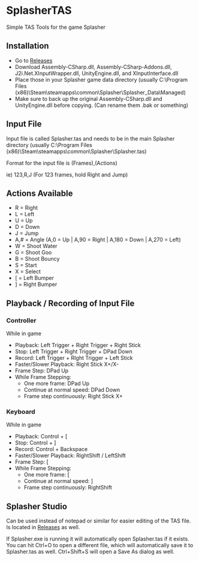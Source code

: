 # SplasherTAS
Simple TAS Tools for the game Splasher

## Installation
- Go to [Releases](https://github.com/ShootMe/SplasherTAS/releases)
- Download Assembly-CSharp.dll, Assembly-CSharp-Addons.dll, J2i.Net.XInputWrapper.dll, UnityEngine.dll, and XInputInterface.dll
- Place those in your Splasher game data directory (usually C:\Program Files (x86)\Steam\steamapps\common\Splasher\Splasher_Data\Managed\)
- Make sure to back up the original Assembly-CSharp.dll and UnityEngine.dll before copying. (Can rename them .bak or something)

## Input File
Input file is called Splasher.tas and needs to be in the main Splasher directory (usually C:\Program Files (x86)\Steam\steamapps\common\Splasher\Splasher.tas)

Format for the input file is (Frames),(Actions)

ie) 123,R,J (For 123 frames, hold Right and Jump)

## Actions Available
- R = Right
- L = Left
- U = Up
- D = Down
- J = Jump
- A,# = Angle (A,0 = Up | A,90 = Right | A,180 = Down | A,270 = Left)
- W = Shoot Water
- G = Shoot Goo
- B = Shoot Bouncy
- S = Start
- X = Select
- [ = Left Bumper
- ] = Right Bumper

## Playback / Recording of Input File
### Controller
While in game
- Playback: Left Trigger + Right Trigger + Right Stick
- Stop: Left Trigger + Right Trigger + DPad Down
- Record: Left Trigger + RIght Trigger + Left Stick
- Faster/Slower Playback: Right Stick X+/X-
- Frame Step: DPad Up
- While Frame Stepping:
  - One more frame: DPad Up
  - Continue at normal speed: DPad Down
  - Frame step continuously: Right Stick X+

### Keyboard
While in game
- Playback: Control + [
- Stop: Control + ]
- Record: Control + Backspace
- Faster/Slower Playback: RightShift / LeftShift
- Frame Step: [
- While Frame Stepping:
  - One more frame: [
  - Continue at normal speed: ]
  - Frame step continuously: RightShift
  
## Splasher Studio
Can be used instead of notepad or similar for easier editing of the TAS file. Is located in [Releases](https://github.com/ShootMe/SplasherTAS/releases) as well.

If Splasher.exe is running it will automatically open Splasher.tas if it exists. You can hit Ctrl+O to open a different file, which will automatically save it to Splasher.tas as well. Ctrl+Shift+S will open a Save As dialog as well.
